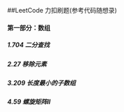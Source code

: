 <!--
 * @Description: 题纲
 * @Author: fengxb
 * @Date: 2022-01-12 15:00:39
 * @LastEditor: fengxb
 * @LastEditTime: 2022-01-18 17:20:14
-->
##LeetCode
力扣刷题(参考代码随想录)

#### 第一部分：数组
##### 1.704 二分查找
##### 2.27  移除元素
##### 3.209 长度最小的子数组
##### 4.59  螺旋矩阵II



